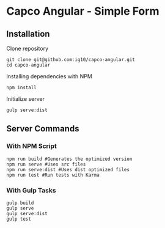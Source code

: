 # Capco Angular - Simple Form

## Installation
Clone repository
```
git clone git@github.com:ig10/capco-angular.git
cd capco-angular
```

Installing dependencies with NPM
```
npm install
```

Initialize server
```
gulp serve:dist
```

## Server Commands
### With NPM Script
```
npm run build #Generates the optimized version
npm run serve #Uses src files
npm run serve:dist #Uses dist optimized files
npm run test #Run tests with Karma
```

### With Gulp Tasks
```
gulp build
gulp serve
gulp serve:dist
gulp test
```



